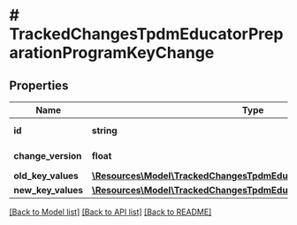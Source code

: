 # # TrackedChangesTpdmEducatorPreparationProgramKeyChange

## Properties

Name | Type | Description | Notes
------------ | ------------- | ------------- | -------------
**id** | **string** | Resource identifier | [optional]
**change_version** | **float** | Change version | [optional]
**old_key_values** | [**\Resources\Model\TrackedChangesTpdmEducatorPreparationProgramKey**](TrackedChangesTpdmEducatorPreparationProgramKey.md) |  | [optional]
**new_key_values** | [**\Resources\Model\TrackedChangesTpdmEducatorPreparationProgramKey**](TrackedChangesTpdmEducatorPreparationProgramKey.md) |  | [optional]

[[Back to Model list]](../../README.md#models) [[Back to API list]](../../README.md#endpoints) [[Back to README]](../../README.md)
